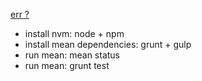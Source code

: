 
[err ?](https://registry.hub.docker.com/u/brownman/nvm/builds_history/97787/)

- install nvm: node + npm
- install mean dependencies: grunt + gulp
- run mean: mean status
- run mean: grunt test

